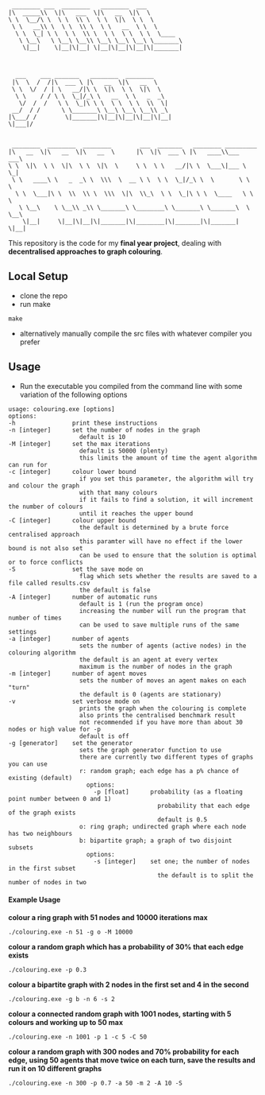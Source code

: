 ```

 ________ ___  ________   ________  ___                                  
|\  _____\\  \|\   ___  \|\   __  \|\  \                                 
\ \  \__/\ \  \ \  \\ \  \ \  \|\  \ \  \                                
 \ \   __\\ \  \ \  \\ \  \ \   __  \ \  \                               
  \ \  \_| \ \  \ \  \\ \  \ \  \ \  \ \  \____                          
   \ \__\   \ \__\ \__\\ \__\ \__\ \__\ \_______\                        
    \|__|    \|__|\|__| \|__|\|__|\|__|\|_______|                        
                                                                         
                                                                         
                                                                         
  ___    ___ _______   ________  ________                                
 |\  \  /  /|\  ___ \ |\   __  \|\   __  \                               
 \ \  \/  / | \   __/|\ \  \|\  \ \  \|\  \                              
  \ \    / / \ \  \_|/_\ \   __  \ \   _  _\                             
   \/  /  /   \ \  \_|\ \ \  \ \  \ \  \\  \|                            
 __/  / /      \ \_______\ \__\ \__\ \__\\ _\                            
|\___/ /        \|_______|\|__|\|__|\|__|\|__|                           
\|___|/                                                                  
                                                                         
                                                                         
 ________  ________  ________        ___  _______   ________ _________   
|\   __  \|\   __  \|\   __  \      |\  \|\  ___ \ |\   ____\\___   ___\ 
\ \  \|\  \ \  \|\  \ \  \|\  \     \ \  \ \   __/|\ \  \___\|___ \  \_| 
 \ \   ____\ \   _  _\ \  \\\  \  __ \ \  \ \  \_|/_\ \  \       \ \  \  
  \ \  \___|\ \  \\  \\ \  \\\  \|\  \\_\  \ \  \_|\ \ \  \____   \ \  \ 
   \ \__\    \ \__\\ _\\ \_______\ \________\ \_______\ \_______\  \ \__\
    \|__|     \|__|\|__|\|_______|\|________|\|_______|\|_______|   \|__|

```

This repository is the code for my **final year project**, dealing with **decentralised approaches to graph colouring**.

## Local Setup

- clone the repo
- run make
```
make
```
- alternatively manually compile the src files with whatever compiler you prefer

## Usage

- Run the executable you compiled from the command line with some variation of the following options
```
usage: colouring.exe [options]
options:
-h                print these instructions
-n [integer]      set the number of nodes in the graph
                    default is 10
-M [integer]      set the max iterations
                    default is 50000 (plenty)
                    this limits the amount of time the agent algorithm can run for
-c [integer]      colour lower bound
                    if you set this parameter, the algorithm will try and colour the graph
                    with that many colours
                    if it fails to find a solution, it will increment the number of colours
                    until it reaches the upper bound
-C [integer]      colour upper bound
                    the default is determined by a brute force centralised approach
                    this paramter will have no effect if the lower bound is not also set
                    can be used to ensure that the solution is optimal or to force conflicts
-S                set the save mode on
                    flag which sets whether the results are saved to a file called results.csv
                    the default is false
-A [integer]      number of automatic runs
                    default is 1 (run the program once)
                    increasing the number will run the program that number of times
                    can be used to save multiple runs of the same settings
-a [integer]      number of agents
                    sets the number of agents (active nodes) in the colouring algorithm
                    the default is an agent at every vertex
                    maximum is the number of nodes in the graph
-m [integer]      number of agent moves
                    sets the number of moves an agent makes on each "turn"
                    the default is 0 (agents are stationary)
-v                set verbose mode on
                    prints the graph when the colouring is complete
                    also prints the centralised benchmark result
                    not recommended if you have more than about 30 nodes or high value for -p
                    default is off
-g [generator]    set the generator
                    sets the graph generator function to use
                    there are currently two different types of graphs you can use
                    r: random graph; each edge has a p% chance of existing (default)
                      options:
                        -p [float]      probability (as a floating point number between 0 and 1)
                                          probability that each edge of the graph exists
                                          default is 0.5
                    o: ring graph; undirected graph where each node has two neighbours
                    b: bipartite graph; a graph of two disjoint subsets
                      options:
                        -s [integer]    set one; the number of nodes in the first subset
                                          the default is to split the number of nodes in two
```

#### Example Usage
**colour a ring graph with 51 nodes and 10000 iterations max**
```
./colouring.exe -n 51 -g o -M 10000
```
**colour a random graph which has a probability of 30% that each edge exists**
```
./colouring.exe -p 0.3
```
**colour a bipartite graph with 2 nodes in the first set and 4 in the second**
```
./colouring.exe -g b -n 6 -s 2
```
**colour a connected random graph with 1001 nodes, starting with 5 colours and working up to 50 max**
```
./colouring.exe -n 1001 -p 1 -c 5 -C 50
```
**colour a random graph with 300 nodes and 70% probability for each edge, using 50 agents that move twice on each turn, save the results and run it on 10 different graphs**
```
./colouring.exe -n 300 -p 0.7 -a 50 -m 2 -A 10 -S
```